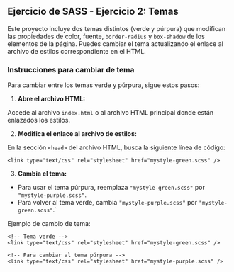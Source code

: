 ## Ejercicio de SASS - Ejercicio 2: Temas

Este proyecto incluye dos temas distintos (verde y púrpura) que modifican las propiedades de color, fuente, `border-radius` y `box-shadow` de los elementos de la página. Puedes cambiar el tema actualizando el enlace al archivo de estilos correspondiente en el HTML.

### Instrucciones para cambiar de tema

Para cambiar entre los temas verde y púrpura, sigue estos pasos:

1. **Abre el archivo HTML:**

Accede al archivo `index.html` o al archivo HTML principal donde están enlazados los estilos.

2. **Modifica el enlace al archivo de estilos:**

En la sección `<head>` del archivo HTML, busca la siguiente línea de código:

```
<link type="text/css" rel="stylesheet" href="mystyle-green.scss" />
```

3. **Cambia el tema:**

- Para usar el tema púrpura, reemplaza `"mystyle-green.scss"` por `"mystyle-purple.scss"`.
- Para volver al tema verde, cambia `"mystyle-purple.scss"` por `"mystyle-green.scss"`.`

Ejemplo de cambio de tema:

```
<!-- Tema verde -->
<link type="text/css" rel="stylesheet" href="mystyle-green.scss" />

<!-- Para cambiar al tema púrpura -->
<link type="text/css" rel="stylesheet" href="mystyle-purple.scss" />
```
